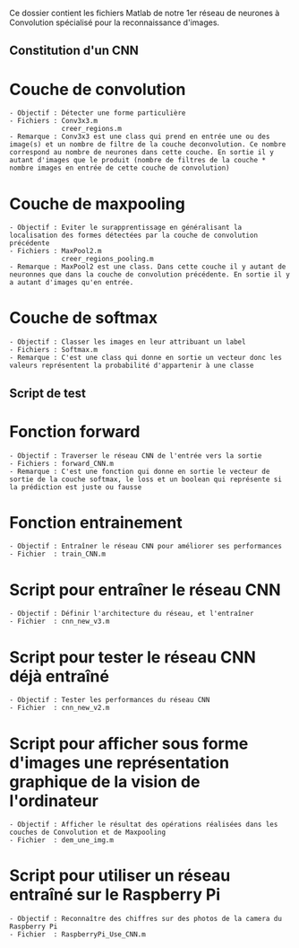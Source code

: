 Ce dossier contient les fichiers Matlab de notre 1er réseau de neurones à  Convolution spécialisé pour la reconnaissance d'images.


## Constitution d'un CNN ##

# Couche de convolution
	- Objectif : Détecter une forme particulière
	- Fichiers : Conv3x3.m
		         creer_regions.m
	- Remarque : Conv3x3 est une class qui prend en entrée une ou des image(s) et un nombre de filtre de la couche deconvolution. Ce nombre correspond au nombre de neurones dans cette couche. En sortie il y autant d'images que le produit (nombre de filtres de la couche * nombre images en entrée de cette couche de convolution)

# Couche de maxpooling
	- Objectif : Eviter le surapprentissage en généralisant la localisation des formes détectées par la couche de convolution précédente
	- Fichiers : MaxPool2.m
		         creer_regions_pooling.m
	- Remarque : MaxPool2 est une class. Dans cette couche il y autant de neuronnes que dans la couche de convolution précédente. En sortie il y a autant d'images qu'en entrée.

# Couche de softmax
	- Objectif : Classer les images en leur attribuant un label
	- Fichiers : Softmax.m
	- Remarque : C'est une class qui donne en sortie un vecteur donc les valeurs représentent la probabilité d'appartenir à une classe


## Script de test  ##

# Fonction forward
	- Objectif : Traverser le réseau CNN de l'entrée vers la sortie
	- Fichiers : forward_CNN.m
	- Remarque : C'est une fonction qui donne en sortie le vecteur de sortie de la couche softmax, le loss et un boolean qui représente si la prédiction est juste ou fausse

# Fonction entrainement
	- Objectif : Entraîner le réseau CNN pour améliorer ses performances
	- Fichier  : train_CNN.m

# Script pour entraîner le réseau CNN
	- Objectif : Définir l'architecture du réseau, et l'entraîner
	- Fichier  : cnn_new_v3.m
	
# Script pour tester le réseau CNN déjà entraîné
	- Objectif : Tester les performances du réseau CNN
	- Fichier  : cnn_new_v2.m
	
# Script pour afficher sous forme d'images une représentation graphique de la vision de l'ordinateur
	- Objectif : Afficher le résultat des opérations réalisées dans les couches de Convolution et de Maxpooling
	- Fichier  : dem_une_img.m
	
# Script pour utiliser un réseau entraîné sur le Raspberry Pi
	- Objectif : Reconnaître des chiffres sur des photos de la camera du Raspberry Pi
	- Fichier  : RaspberryPi_Use_CNN.m
